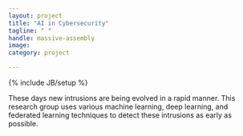 ```yaml
---
layout: project
title: "AI in Cybersecurity"
tagline: " "
handle: massive-assembly
image: 
category: project

---
```

{% include JB/setup %}

These days new intrusions are being evolved in a rapid manner. This research group uses various machine learning, deep learning, and federated learning techniques to detect these intrusions as early as possible.

